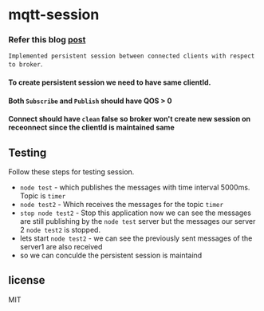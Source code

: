 mqtt-session
=========

### Refer this blog [post](http://www.steves-internet-guide.com/mqtt-clean-sessions-example/)

`Implemented persistent session between connected clients with respect to broker`.

#### To create persistent session we need to have same clientId.
#### Both `Subscribe` and `Publish` should have QOS > 0
#### Connect should have `clean` false so broker won't create new session on receonnect since the clientId is maintained same

## Testing

Follow these steps for testing session.

* `node test` - which publishes the messages with time interval 5000ms. Topic is `timer`
* `node test2` - Which receives the messages for the topic `timer`
* `stop node test2` - Stop this application now we can see the messages are still publishing by the `node test` server but the messages our server 2 `node test2` is stopped.
* lets start `node test2` - we can see the previously sent messages of the server1 are also received 
* so we can conculde the persistent session is maintaind

## license

MIT

